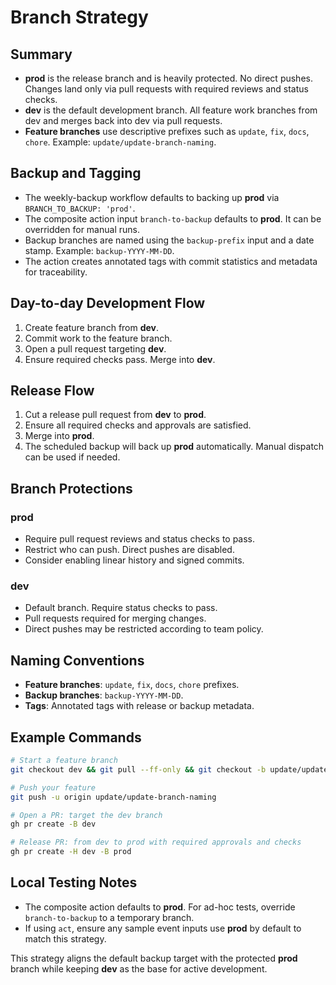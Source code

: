 # Branch Strategy

## Summary

- **prod** is the release branch and is heavily protected. No direct pushes. Changes land only via pull requests with required reviews and status checks.
- **dev** is the default development branch. All feature work branches from dev and merges back into dev via pull requests.
- **Feature branches** use descriptive prefixes such as `update`, `fix`, `docs`, `chore`. Example: `update/update-branch-naming`.

## Backup and Tagging

- The weekly-backup workflow defaults to backing up **prod** via `BRANCH_TO_BACKUP: 'prod'`.
- The composite action input `branch-to-backup` defaults to **prod**. It can be overridden for manual runs.
- Backup branches are named using the `backup-prefix` input and a date stamp. Example: `backup-YYYY-MM-DD`.
- The action creates annotated tags with commit statistics and metadata for traceability.

## Day-to-day Development Flow

1. Create feature branch from **dev**.
2. Commit work to the feature branch.
3. Open a pull request targeting **dev**.
4. Ensure required checks pass. Merge into **dev**.

## Release Flow

1. Cut a release pull request from **dev** to **prod**.
2. Ensure all required checks and approvals are satisfied.
3. Merge into **prod**.
4. The scheduled backup will back up **prod** automatically. Manual dispatch can be used if needed.

## Branch Protections

### prod
- Require pull request reviews and status checks to pass.
- Restrict who can push. Direct pushes are disabled.
- Consider enabling linear history and signed commits.

### dev
- Default branch. Require status checks to pass.
- Pull requests required for merging changes.
- Direct pushes may be restricted according to team policy.

## Naming Conventions

- **Feature branches**: `update`, `fix`, `docs`, `chore` prefixes.
- **Backup branches**: `backup-YYYY-MM-DD`.
- **Tags**: Annotated tags with release or backup metadata.

## Example Commands

```bash
# Start a feature branch
git checkout dev && git pull --ff-only && git checkout -b update/update-branch-naming

# Push your feature
git push -u origin update/update-branch-naming

# Open a PR: target the dev branch
gh pr create -B dev

# Release PR: from dev to prod with required approvals and checks
gh pr create -H dev -B prod
```

## Local Testing Notes

- The composite action defaults to **prod**. For ad-hoc tests, override `branch-to-backup` to a temporary branch.
- If using `act`, ensure any sample event inputs use **prod** by default to match this strategy.

This strategy aligns the default backup target with the protected **prod** branch while keeping **dev** as the base for active development.